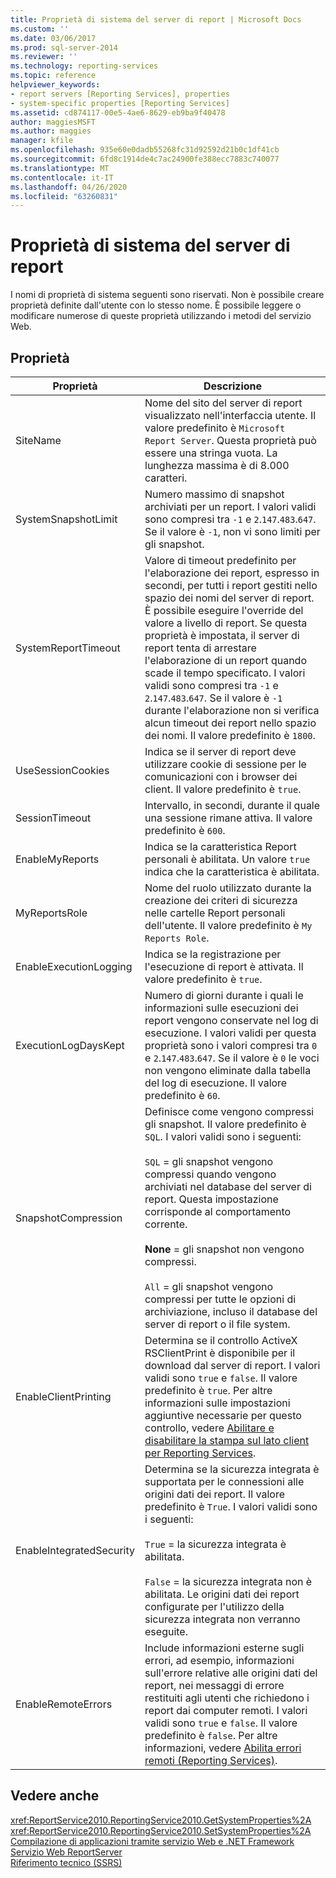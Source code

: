 ```yaml
---
title: Proprietà di sistema del server di report | Microsoft Docs
ms.custom: ''
ms.date: 03/06/2017
ms.prod: sql-server-2014
ms.reviewer: ''
ms.technology: reporting-services
ms.topic: reference
helpviewer_keywords:
- report servers [Reporting Services], properties
- system-specific properties [Reporting Services]
ms.assetid: cd874117-00e5-4ae6-8629-eb9ba9f40478
author: maggiesMSFT
ms.author: maggies
manager: kfile
ms.openlocfilehash: 935e60e0dadb55268fc31d92592d21b0c1df41cb
ms.sourcegitcommit: 6fd8c1914de4c7ac24900fe388ecc7883c740077
ms.translationtype: MT
ms.contentlocale: it-IT
ms.lasthandoff: 04/26/2020
ms.locfileid: "63260831"
---
```

# <a name="report-server-system-properties"></a>Proprietà di sistema del server di report
  I nomi di proprietà di sistema seguenti sono riservati. Non è possibile creare proprietà definite dall'utente con lo stesso nome. È possibile leggere o modificare numerose di queste proprietà utilizzando i metodi del servizio Web.  
  
## <a name="properties"></a>Proprietà  
  
|Proprietà|Descrizione|  
|--------------|-----------------|  
|SiteName|Nome del sito del server di report visualizzato nell'interfaccia utente. Il valore predefinito è `Microsoft Report Server`. Questa proprietà può essere una stringa vuota. La lunghezza massima è di 8.000 caratteri.|  
|SystemSnapshotLimit|Numero massimo di snapshot archiviati per un report. I valori validi sono compresi tra `-1` e `2`.`147`.`483`.`647`. Se il valore è `-1`, non vi sono limiti per gli snapshot.|  
|SystemReportTimeout|Valore di timeout  predefinito per l'elaborazione dei report, espresso in secondi, per tutti i report gestiti nello spazio dei nomi del server di report. È possibile eseguire l'override del valore a livello di report. Se questa proprietà è impostata, il server di report tenta di arrestare l'elaborazione di un report quando scade il tempo specificato. I valori validi sono compresi tra `-1` e `2`.`147`.`483`.`647`. Se il valore è `-1` durante l'elaborazione non si verifica alcun timeout dei report nello spazio dei nomi. Il valore predefinito è `1800`.|  
|UseSessionCookies|Indica se il server di report deve utilizzare cookie di sessione per le comunicazioni con i browser dei client. Il valore predefinito è `true`.|  
|SessionTimeout|Intervallo, in secondi, durante il quale una sessione rimane attiva. Il valore predefinito è `600`.|  
|EnableMyReports|Indica se la caratteristica Report personali è abilitata. Un valore `true` indica che la caratteristica è abilitata.|  
|MyReportsRole|Nome del ruolo utilizzato durante la creazione dei criteri di sicurezza nelle cartelle Report personali dell'utente. Il valore predefinito è `My Reports Role`.|  
|EnableExecutionLogging|Indica se la registrazione per l'esecuzione di report è attivata. Il valore predefinito è `true`.|  
|ExecutionLogDaysKept|Numero di giorni durante i quali le informazioni sulle esecuzioni dei report vengono conservate nel log di esecuzione. I valori validi per questa proprietà sono i valori compresi tra `0` e `2`.`147`.`483`.`647`. Se il valore è `0` le voci non vengono eliminate dalla tabella del log di esecuzione. Il valore predefinito è `60`.|  
|SnapshotCompression|Definisce come vengono compressi gli snapshot. Il valore predefinito è `SQL`. I valori validi sono i seguenti:<br /><br /> `SQL` = gli snapshot vengono compressi quando vengono archiviati nel database del server di report. Questa impostazione corrisponde al comportamento corrente.<br /><br /> **None** = gli snapshot non vengono compressi.<br /><br /> `All` = gli snapshot vengono compressi per tutte le opzioni di archiviazione, incluso il database del server di report o il file system.|  
|EnableClientPrinting|Determina se il controllo ActiveX RSClientPrint è disponibile per il download dal server di report. I valori validi sono `true` e `false`. Il valore predefinito è `true`. Per altre informazioni sulle impostazioni aggiuntive necessarie per questo controllo, vedere [Abilitare e disabilitare la stampa sul lato client per Reporting Services](../../report-server/enable-and-disable-client-side-printing-for-reporting-services.md).|  
|EnableIntegratedSecurity|Determina se la sicurezza integrata è supportata per le connessioni alle origini dati dei report. Il valore predefinito è `True`. I valori validi sono i seguenti:<br /><br /> `True` = la sicurezza integrata è abilitata.<br /><br /> `False` = la sicurezza integrata non è abilitata. Le origini dati dei report configurate per l'utilizzo della sicurezza integrata non verranno eseguite.|  
|EnableRemoteErrors|Include informazioni esterne sugli errori, ad esempio, informazioni sull'errore relative alle origini dati del report, nei messaggi di errore restituiti agli utenti che richiedono i report dai computer remoti. I valori validi sono `true` e `false`. Il valore predefinito è `false`. Per altre informazioni, vedere [Abilita errori remoti &#40;Reporting Services&#41;](../../report-server/enable-remote-errors-reporting-services.md).|  
  
## <a name="see-also"></a>Vedere anche  
 <xref:ReportService2010.ReportingService2010.GetSystemProperties%2A>   
 <xref:ReportService2010.ReportingService2010.SetSystemProperties%2A>   
 [Compilazione di applicazioni tramite servizio Web e .NET Framework](building-applications-using-the-web-service-and-the-net-framework.md)   
 [Servizio Web ReportServer](../report-server-web-service.md)   
 [Riferimento tecnico &#40;SSRS&#41;](../../technical-reference-ssrs.md)  
  
  
